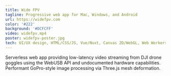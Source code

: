 ```yaml
---
title: Wide FPV
tagline: Progressive web app for Mac, Windows, and Android
url: https://widefpv.com
color: '#222'
background: '#DCFCFF'
video: widefpv.mp4
poster: widefpv-poster.jpg
tech: UI/UX design, HTML/CSS/JS, Vue/Nuxt, Canvas 2D/WebGL, Web Workers, Web Codec, Media Recorder,  What's a NAL Unit?, File System API,
---
```


Serverless web app providing low-latency video streaming from DJI drone goggles using the WebUSB API and undocumented hardware capabilities. Performant GoPro-style image processing via Three.js mesh deformation.
